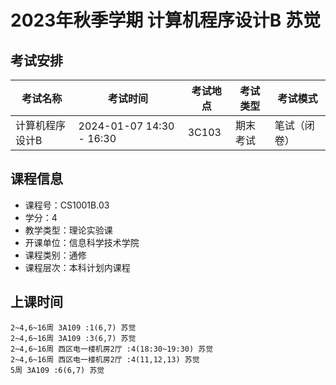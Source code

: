 # 2023年秋季学期 计算机程序设计B 苏觉




## 考试安排

| 考试名称 | 考试时间 | 考试地点 | 考试类型 | 考试模式 |
| -------- | -------- | -------- | -------- | -------- |
| 计算机程序设计B | 2024-01-07 14:30 - 16:30 | 3C103 | 期末考试 | 笔试（闭卷） |





## 课程信息

- 课程号：CS1001B.03
- 学分：4
- 教学类型：理论实验课
- 开课单位：信息科学技术学院
- 课程类别：通修
- 课程层次：本科计划内课程

## 上课时间

```
2~4,6~16周 3A109 :1(6,7) 苏觉
2~4,6~16周 3A109 :3(6,7) 苏觉
2~4,6~16周 西区电一楼机房2厅 :4(18:30~19:30) 苏觉
2~4,6~16周 西区电一楼机房2厅 :4(11,12,13) 苏觉
5周 3A109 :6(6,7) 苏觉
```

